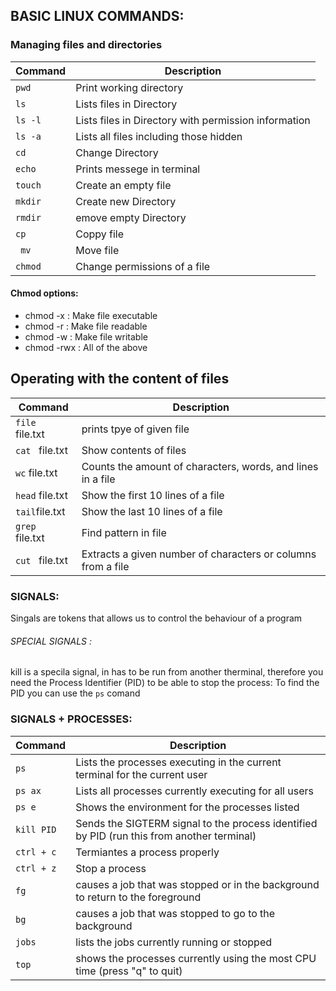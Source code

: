 ## BASIC LINUX COMMANDS:
  ### Managing files and directories
| Command | Description |
| --- | --- |
| `pwd   `   | Print working directory|
| `ls  `   | Lists files in Directory|
| `ls -l `   | Lists files in Directory with permission information|
| `ls -a`   | Lists all files including those hidden|
| `cd `   | Change Directory|
| ` echo ` | Prints messege in terminal|
| `touch `   | Create an empty file|
| `mkdir`   | Create new Directory|
| `rmdir `   | emove empty Directory|
| ` cp   ` | Coppy file |
| ` mv`   | Move file|
| ` chmod  ` | Change permissions of a file |
#### Chmod options: 
<ul>
  <li> chmod -x : Make file executable </li>
  <li> chmod -r : Make file readable </li>
  <li> chmod -w : Make file writable  </li>
   <li> chmod -rwx : All of the above  </li>
</ul>


## Operating with the content of files

| Command | Description |
| --- | --- |
| `file ` file.txt| prints tpye of given file |
| `cat `   file.txt| Show contents of files|
| `wc`  file.txt | Counts the amount of characters, words, and lines in a file|
| `head` file.txt| Show the first 10 lines of a file |
| `tail`file.txt | Show the last 10 lines of a file |
| `grep ` file.txt  | Find pattern in file|
| `cut `   file.txt| Extracts a given number of characters or columns from a file|






### SIGNALS:
Singals are tokens that allows us to control the behaviour of a program
###### SPECIAL SIGNALS :
kill is a specila signal, in has to be run from another therminal, therefore
you need the Process Identifier (PID) to be able to stop the process:
To find the PID you can use the `ps` comand 

### SIGNALS + PROCESSES:

| Command | Description |
| --- | --- |
| `ps`   | Lists the processes executing in the current terminal for the current user|
| `ps ax`   | Lists all processes currently executing for all users|
| `ps e`   | Shows the environment for the processes listed|
| `kill PID`   | Sends the SIGTERM signal to the process identified by PID (run this from another terminal)|
| `ctrl + c`| Termiantes a process properly|
| `ctrl + z`| Stop a process|
| `fg`   | causes a job that was stopped or in the background to return to the foreground|
| `bg ` |causes a job that was stopped to go to the background|
| `jobs `   |lists the jobs currently running or stopped|
| `top`   |shows the processes currently using the most CPU time (press "q" to quit)|
